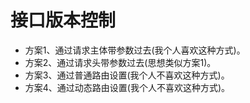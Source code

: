 # 接口版本控制
* 方案1、通过请求主体带参数过去(我个人喜欢这种方式)。
* 方案2、通过请求头带参数过去(思想类似方案1)。
* 方案3、通过普通路由设置(我个人不喜欢这种方式)。
* 方案4、通过动态路由设置(我个人不喜欢这种方式)。
